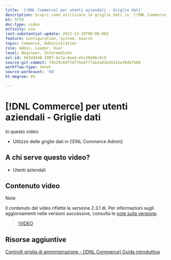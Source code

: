 ```yaml
---
title: '[!DNL Commerce] per utenti aziendali - Griglie dati'
description: Scopri come utilizzare le griglie dati in  [!DNL Commerce Admin].
kt: 5759
doc-type: video
activity: use
last-substantial-update: 2022-12-28T00:00:00Z
feature: Configuration, System, Search
topic: Commerce, Administration
role: Admin, Leader, User
level: Beginner, Intermediate
exl-id: 9834d448-2907-4c7a-8eed-e5c36b96c9c9
source-git-commit: 79529c8d77df74e6f77ab3a01b45541a38dbf680
workflow-type: tm+mt
source-wordcount: '68'
ht-degree: 0%

---
```


# [!DNL Commerce] per utenti aziendali - Griglie dati

In questo video:

- Utilizzo delle griglie dati in [!DNL Commerce Admin]

## A chi serve questo video?

- Utenti aziendali

## Contenuto video

>[!NOTE]
>
>Il contenuto del video riflette la versione 2.3.1 di. Per informazioni sugli aggiornamenti nelle versioni successive, consulta le [note sulla versione](https://experienceleague.adobe.com/docs/commerce-operations/release/notes/overview.html).

>[!VIDEO](https://video.tv.adobe.com/v/35960?quality=12&learn=on)

## Risorse aggiuntive

[Controlli griglia di amministrazione - [!DNL Commerce] Guida introduttiva](https://experienceleague.adobe.com/docs/commerce-admin/start/admin/tools/admin-grid-controls.html)
